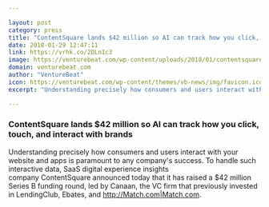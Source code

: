 ```yaml
---

layout: post
category: press
title: "ContentSquare lands $42 million so AI can track how you click, touch, and interact with brands"
date: 2018-01-29 12:47:11
link: https://vrhk.co/2DLnIc3
image: https://venturebeat.com/wp-content/uploads/2018/01/contentsquare-42-million-funding.jpg?fit=780%2C519&strip=all
domain: venturebeat.com
author: "VentureBeat"
icon: https://venturebeat.com/wp-content/themes/vb-news/img/favicon.ico
excerpt: "Understanding precisely how consumers and users interact with your website and apps is paramount to any company's success. To handle such interactive data, SaaS digital experience insights company ContentSquare announced today that it has raised a $42 million Series B funding round, led by Canaan, the VC firm that previously invested in LendingClub, Ebates, and <http://Match.com|Match.com>."

---
```


### ContentSquare lands $42 million so AI can track how you click, touch, and interact with brands

Understanding precisely how consumers and users interact with your website and apps is paramount to any company's success. To handle such interactive data, SaaS digital experience insights company ContentSquare announced today that it has raised a $42 million Series B funding round, led by Canaan, the VC firm that previously invested in LendingClub, Ebates, and <http://Match.com|Match.com>.
